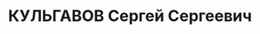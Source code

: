 ---
title: КУЛЬГАВОВ Сергей Сергеевич
description: "Род. 20.05.1884, г. Новочеркасск. Проживал: г. Ростов-на-Дону, 18 линия\
  \ д. 51. Преподаватель математики и гидравлики, заведующий учебной частью Азово-Черноморского\
  \ и Северо-Кавказкого отделения Центрального заочного механико-машиностроительного\
  \ института. \n  Арестован 04.07.1937. Обв. по ст.ст. 58-1\"а\", 58-2, 58-8, 58-11\
  \ УК РСФСР. Приговор: выездная сессия ВК ВС СССР, 14.12.1937 – ВМН с конфискацией\
  \ имущества. \n  Реабилитирован ВК ВС СССР 06.07.1957 за отсутствием состава преступления"
---